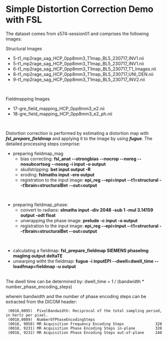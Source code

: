 # Simple Distortion Correction Demo with FSL #



The dataset comes from s574-session01 and comprises the following images:



Structural Images

- 	5-t1_mp2rage_sag_HCP_0pp8mm3_T1map_BL5_230717_INV1.nii
- 	5-t1_mp2rage_sag_HCP_0pp8mm3_T1map_BL5_230717_INV1.nii
- 	6-t1_mp2rage_sag_HCP_0pp8mm3_T1map_BL5_230717_T1_Images.nii
- 	8-t1_mp2rage_sag_HCP_0pp8mm3_T1map_BL5_230717_UNI_DEN.nii
- 	9-t1_mp2rage_sag_HCP_0pp8mm3_T1map_BL5_230717_INV2.nii

<br>


Fieldmapping Images

- 	17-gre_field_mapping_HCP_0pp8mm3_e2.nii
- 	18-gre_field_mapping_HCP_0pp8mm3_e2_ph.nii


<br>

Distortion correction is performed by estimating a distortion map with ***fsl_prepare_fieldmap*** and applying it to the image by using ***fugue***. The detailed processing steps comprise:

- preparing fieldmap_mag
	- bias correcting: **fsl_anat --strongbias --nocrop --noreg --nosubcortseg --noseg -i input -o output**
	- skullstripping: **bet input output -R**
	- eroding: **fslmaths input -ero output**
	- registration to the input image: **epi_reg --epi=input --t1=structural --t1brain=structuralBet --out=output**
	
<br>

- preparing fieldmap_phase:
	- convert to radians: **slmaths input -div 2048 -sub 1 -mul 3.14159 output -odt float**
	- unwrapping the phase image: **prelude -c input -o output**
	- registration to the input image: **epi_reg --epi=input --t1=structural --t1brain=structuralBet --out=output**



<br>

- calculating a fieldmap: **fsl\_prepare\_fieldmap SIEMENS phaseImg magImg output deltaTE**
- unwarping witht the fieldmap: **fugue -i inputEPI --dwell=dwell\_time --loadfmap=fieldmap -u output**



<br>
The dwell time can be determined by: dwell_time = 1 / (bandwidth * number_phase_encoding_steps)
    
wherein bandwidth and the number of phase encoding steps can be extracted from the DICOM header:

     (0018,0095)  PixelBandwidth: Reciprocal of the total sampling period, in hertz per pixel.
     (0018,0089)  NumberOfPhaseEncodingSteps
     (0018, 9058) MR Acquisition Frequency Encoding Steps              320
     (0018, 9231) MR Acquisition Phase Encoding Steps in-plane         320
     (0018, 9232) MR Acquisition Phase Encoding Steps out-of-plane     240
